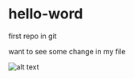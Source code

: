 # hello-word
first repo in git

want to see some change in my file


![alt text](https://raw.githubusercontent.com/nbproject/naor.png)
